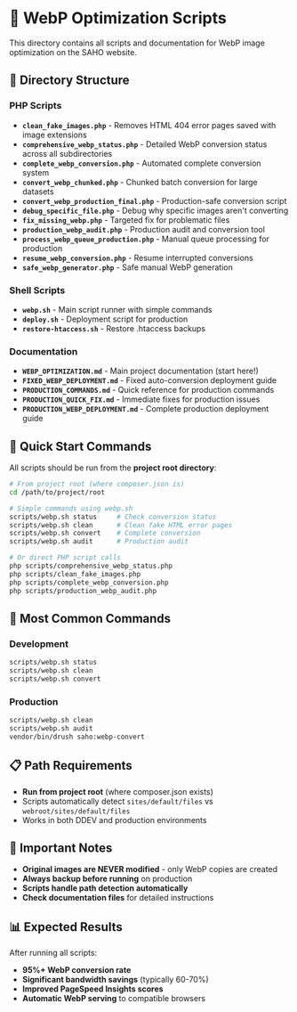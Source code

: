 # 🚀 WebP Optimization Scripts

This directory contains all scripts and documentation for WebP image optimization on the SAHO website.

## 📁 Directory Structure

### PHP Scripts
- **`clean_fake_images.php`** - Removes HTML 404 error pages saved with image extensions
- **`comprehensive_webp_status.php`** - Detailed WebP conversion status across all subdirectories
- **`complete_webp_conversion.php`** - Automated complete conversion system
- **`convert_webp_chunked.php`** - Chunked batch conversion for large datasets
- **`convert_webp_production_final.php`** - Production-safe conversion script
- **`debug_specific_file.php`** - Debug why specific images aren't converting
- **`fix_missing_webp.php`** - Targeted fix for problematic files
- **`production_webp_audit.php`** - Production audit and conversion tool
- **`process_webp_queue_production.php`** - Manual queue processing for production
- **`resume_webp_conversion.php`** - Resume interrupted conversions
- **`safe_webp_generator.php`** - Safe manual WebP generation

### Shell Scripts
- **`webp.sh`** - Main script runner with simple commands
- **`deploy.sh`** - Deployment script for production
- **`restore-htaccess.sh`** - Restore .htaccess backups

### Documentation
- **`WEBP_OPTIMIZATION.md`** - Main project documentation (start here!)
- **`FIXED_WEBP_DEPLOYMENT.md`** - Fixed auto-conversion deployment guide
- **`PRODUCTION_COMMANDS.md`** - Quick reference for production commands
- **`PRODUCTION_QUICK_FIX.md`** - Immediate fixes for production issues
- **`PRODUCTION_WEBP_DEPLOYMENT.md`** - Complete production deployment guide

## 🔧 **Quick Start Commands**

All scripts should be run from the **project root directory**:

```bash
# From project root (where composer.json is)
cd /path/to/project/root

# Simple commands using webp.sh
scripts/webp.sh status     # Check conversion status
scripts/webp.sh clean      # Clean fake HTML error pages
scripts/webp.sh convert    # Complete conversion
scripts/webp.sh audit      # Production audit

# Or direct PHP script calls
php scripts/comprehensive_webp_status.php
php scripts/clean_fake_images.php
php scripts/complete_webp_conversion.php
php scripts/production_webp_audit.php
```

## 🎯 **Most Common Commands**

### Development
```bash
scripts/webp.sh status
scripts/webp.sh clean
scripts/webp.sh convert
```

### Production
```bash
scripts/webp.sh clean
scripts/webp.sh audit
vendor/bin/drush saho:webp-convert
```

## 📋 **Path Requirements**

- **Run from project root** (where composer.json exists)
- Scripts automatically detect `sites/default/files` vs `webroot/sites/default/files`
- Works in both DDEV and production environments

## 🚨 **Important Notes**

- **Original images are NEVER modified** - only WebP copies are created
- **Always backup before running** on production
- **Scripts handle path detection automatically**
- **Check documentation files** for detailed instructions

## 📊 **Expected Results**

After running all scripts:
- **95%+ WebP conversion rate**
- **Significant bandwidth savings** (typically 60-70%)
- **Improved PageSpeed Insights scores**
- **Automatic WebP serving** to compatible browsers